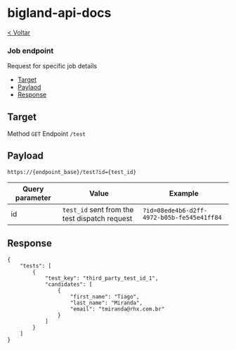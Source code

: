# bigland-api-docs

[< Voltar](/README.md)

### Job endpoint

Request for specific job details

* [Target](#target)
* [Paylaod](#payload)
* [Response](#response)

## Target

Method `GET`
Endpoint `/test`

## Payload

`https://{endpoint_base}/test?id={test_id}`

| Query parameter | Value | Example |
| --------------- | ----- | ------- |
| id              | `test_id` sent from the test dispatch request | `?id=08ede4b6-d2ff-4972-b05b-fe545e41ff84` |

## Response

```
{
    "tests": [
        {
            "test_key": "third_party_test_id_1",
            "candidates": [
                {
                    "first_name": "Tiago",
                    "last_name": "Miranda",
                    "email": "tmiranda@rhx.com.br"
                }
            ]
        }
    ]
}
```
